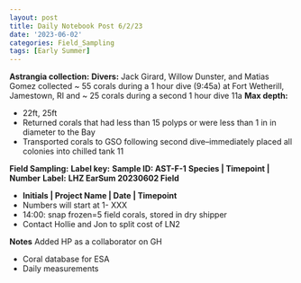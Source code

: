```yaml
---
layout: post
title: Daily Notebook Post 6/2/23
date: '2023-06-02'
categories: Field_Sampling
tags: [Early Summer]
---
```

**Astrangia collection:**
**Divers:** Jack Girard, Willow Dunster, and Matias Gomez collected ~ 55 corals during a 1 hour dive (9:45a) at Fort Wetherill, Jamestown, RI and ~ 25 corals during a second 1 hour dive 11a
**Max depth:**
- 22ft, 25ft
- Returned corals that had less than 15 polyps or were less than 1 in in diameter to the Bay
- Transported corals to GSO following second dive–immediately placed all colonies into chilled tank 11

**Field Sampling:**
**Label key:**
**Sample ID: AST-F-1**
**Species | Timepoint | Number**
**Label:**
**LHZ EarSum 20230602 Field**
- **Initials | Project Name | Date | Timepoint**
- Numbers will start at 1- XXX
- 14:00: snap frozen=5 field corals, stored in dry shipper
- Contact Hollie and Jon to split cost of LN2

**Notes**
Added HP as a collaborator on GH
- Coral database for ESA
- Daily measurements
